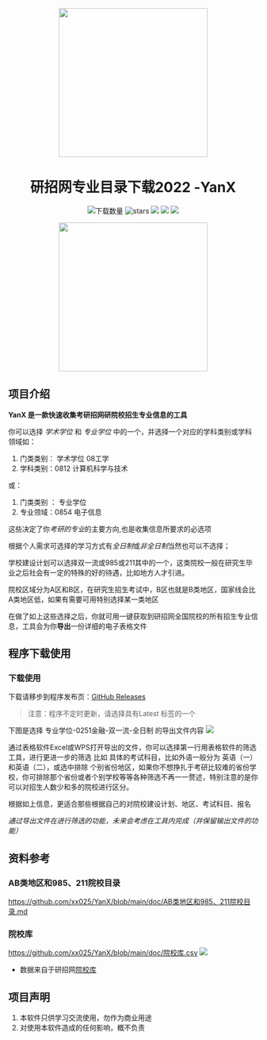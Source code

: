 
<div align=center>
<img style="height: 300px" src="https://raw.githubusercontent.com/xx025/cloudimg/main/img/202209041724462.png" />

# 研招网专业目录下载2022 -YanX

![下载数量](https://img.shields.io/github/downloads/xx025/yanx/total.svg?style=flat-square)
![stars](https://img.shields.io/github/stars/xx025/yanx?style=flat-square)
![](https://img.shields.io/github/forks/xx025/yanx?style=flat-square)
![](https://img.shields.io/github/commit-activity/w/xx025/yanx?style=flat-square)
![](https://img.shields.io/github/languages/code-size/xx025/yanx?style=flat-square)


<img style="height: 300px" src="https://raw.githubusercontent.com/xx025/cloudimg/main/img/202209041724326.png" />

</div>


## 项目介绍

**YanX 是一款快速收集考研招网研院校招生专业信息的工具**

你可以选择 *学术学位* 和 *专业学位* 中的一个，并选择一个对应的学科类别或学科领域如：

1. 门类类别： 学术学位  08工学
2. 学科类别：0812 计算机科学与技术

或：
1. 门类类别 ： 专业学位
2. 专业领域：0854 电子信息

这些决定了你*考研的专业*的主要方向,也是收集信息所要求的必选项

根据个人需求可选择的学习方式有*全日制*或*非全日制*当然也可以不选择；

学校建设计划可以选择双一流或985或211其中的一个，这类院校一般在研究生毕业之后社会有一定的特殊的好的待遇，比如地方人才引进。

院校区域分为A区和B区，在研究生招生考试中，B区也就是B类地区，国家线会比A类地区低，如果有需要可用特别选择某一类地区

在做了如上这些选择之后，你就可用一键获取到研招网全国院校的所有招生专业信息，工具会为你**导出**一份详细的电子表格文件

## 程序下载使用

### 下载使用
下载请移步到程序发布页：[GitHub Releases](https://github.com/xx025/YanX/releases)
>注意：程序不定时更新，请选择具有Latest 标签的一个

下图是选择 专业学位-0251金融-双一流-全日制 的导出文件内容
![](https://raw.githubusercontent.com/xx025/cloudimg/main/img/202209041812717.png)

通过表格软件Excel或WPS打开导出的文件，你可以选择第一行用表格软件的筛选工具，进行更进一步的筛选
比如 具体的考试科目，比如外语一般分为 英语（一）和英语（二），或选中排除 个别省份地区，如果你不想挣扎于考研比较难的省份学校，你可排除那个省份或者个别学校等等各种筛选不再一一赘述，特别注意的是你可以对招生人数少和多的院校进行区分。

根据如上信息，更适合那些根据自己的对院校建设计划、地区、考试科目、报名

*通过导出文件在进行筛选的功能，未来会考虑在工具内完成（并保留输出文件的功能）*
## 资料参考

### AB类地区和985、211院校目录
https://github.com/xx025/YanX/blob/main/doc/AB类地区和985、211院校目录.md
### 院校库
https://github.com/xx025/YanX/blob/main/doc/院校库.csv 
![](https://raw.githubusercontent.com/xx025/cloudimg/main/img/202209041839557.png)
- 数据来自于研招网[院校库](https://yz.chsi.com.cn/sch/)

## 项目声明

1. 本软件只供学习交流使用，勿作为商业用途
2. 对使用本软件造成的任何影响，概不负责















    





